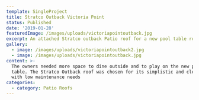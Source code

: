 ```yaml
---
template: SingleProject
title: Stratco Outback Victoria Point
status: Published
date: '2019-01-28'
featuredImage: /images/uploads/victoriapointoutback.jpg
excerpt: An attached Stratco outback Patio roof for a new pool table room
gallery:
  - image: /images/uploads/victoriapointoutback2.jpg
  - image: /images/uploads/victoriapointoutback.jpg
content: >-
  The owners needed more space to dine outside and to play on the new pool
  table. The Stratco Outback roof was chosen for its simplistic and clean design
  with low maintenance needs
categories:
  - category: Patio Roofs
---
```


